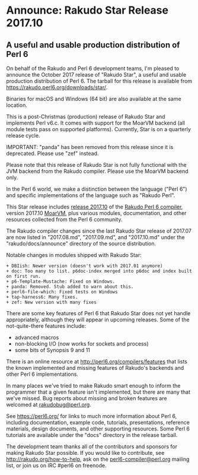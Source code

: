 # Announce: Rakudo Star Release 2017.10

## A useful and usable production distribution of Perl 6

On behalf of the Rakudo and Perl 6 development teams, I'm pleased to announce
the October 2017 release of "Rakudo Star", a useful and usable production
distribution of Perl 6.  The tarball for this release is available from
<https://rakudo.perl6.org/downloads/star/>.  

Binaries for macOS and Windows (64 bit) are also available at the same
location.

This is a post-Christmas (production) release of Rakudo Star and implements
Perl v6.c. It comes with support for the MoarVM backend (all module tests pass
on supported platforms).  Currently, Star is on a quarterly release cycle. 

IMPORTANT: "panda" has been removed from this release since it is deprecated.
Please use "zef" instead.

Please note that this release of Rakudo Star is not fully functional with the
JVM backend from the Rakudo compiler. Please use the MoarVM backend only.

In the Perl 6 world, we make a distinction between the language ("Perl 6") and
specific implementations of the language such as "Rakudo Perl".

This Star release includes [release 2017.10] of the [Rakudo Perl 6 compiler],
version 2017.10 [MoarVM], plus various modules, documentation, and other
resources collected from the Perl 6 community.

[release 2017.10]: https://raw.githubusercontent.com/rakudo/rakudo/2017.10/docs/announce/2017.10.md
[Rakudo Perl 6 compiler]: http://github.com/rakudo/rakudo
[MoarVM]: http://moarvm.org/

The Rakudo compiler changes since the last Rakudo Star release of 2017.07 are
now listed in "2017.08.md", "2017.09.md", and "2017.10.md" under the
"rakudo/docs/announce" directory of the source distribution.

Notable changes in modules shipped with Rakudo Star:

    + DBIish: Newer version (doesn't work with 2017.01 anymore)
    + doc: Too many to list. p6doc-index merged into p6doc and index built on first run.
    + p6-Template-Mustache: Fixed on Windows.
    + panda: Removed. Stub added to warn about this.
    + perl6-file-which: Fixed tests on Windows
    + tap-harness6: Many fixes.
    + zef: New version with many fixes

There are some key features of Perl 6 that Rakudo Star does not yet
handle appropriately, although they will appear in upcoming releases.
Some of the not-quite-there features include:

  * advanced macros
  * non-blocking I/O (now works for sockets and process)
  * some bits of Synopsis 9 and 11

There is an online resource at <http://perl6.org/compilers/features>
that lists the known implemented and missing features of Rakudo's
backends and other Perl 6 implementations.

In many places we've tried to make Rakudo smart enough to inform the
programmer that a given feature isn't implemented, but there are many
that we've missed. Bug reports about missing and broken features are
welcomed at <rakudobug@perl.org>.

See <https://perl6.org/> for links to much more information about
Perl 6, including documentation, example code, tutorials, presentations,
reference materials, design documents, and other supporting resources.
Some Perl 6 tutorials are available under the "docs" directory in
the release tarball.

The development team thanks all of the contributors and sponsors for
making Rakudo Star possible. If you would like to contribute, see
<http://rakudo.org/how-to-help>, ask on the <perl6-compiler@perl.org>
mailing list, or join us on IRC \#perl6 on freenode.

